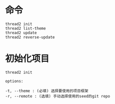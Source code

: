 # 命令
```
thread2 init
thread2 list-theme
thread2 update
thread2 reverse-update 
```

# 初始化项目

```
thread2 init

options:

-t, --theme : (必填) 选择要使用的项目框架
-r, --remote : (选填) 手动选择使用的seed的git repo
```